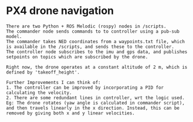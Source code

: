# PX4 drone navigation

    There are two Python + ROS Melodic (rospy) nodes in /scripts.
    The commander node sends commands to to controller using a pub-sub model. 
    The commander takes NED coordinates from a waypoints.txt file, which is available in the /scripts, and sends these to the controller.
    The controller node subscribes to the imu and gps data, and publishes setpoints on topics which are subscribed by the drone.

    Right now, the drone operates at a constant altitude of 2 m, which is defined by 'takeoff_height'.
    
    Further Improvements I can think of:
    1. The controller can be improved by incorporating a PID for calculating the velocity.
    2. There are some redundant lines in controller, wrt the logic used. 
    Eg: The drone rotates (yaw angle is calculated in commander script), and then travels linearly in the x direction. Instead, this can be removed by giving both x and y linear velocities.

